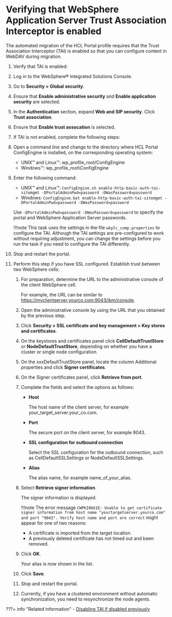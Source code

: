 # Verifying that WebSphere Application Server Trust Association Interceptor is enabled

The automated migration of the HCL Portal profile requires that the Trust Association Interceptor \(TAI\) is enabled so that you can configure content in WebDAV during migration.

1.  Verify that TAI is enabled:
2.  Log in to the WebSphere® Integrated Solutions Console.

3.  Go to **Security > Global security**.

4.  Ensure that **Enable administrative security** and **Enable application security** are selected.

5.  In the **Authentication** section, expand **Web and SIP security**. Click **Trust association**.

6.  Ensure that **Enable trust assocation** is selected.

7.  If TAI is not enabled, complete the following steps:
8.  Open a command line and change to the directory where HCL Portal ConfigEngine is installed, on the corresponding operating system:

    -   UNIX™ and Linux™: wp_profile_root/ConfigEngine
    -   Windows™: wp_profile_root\ConfigEngine

9.  Enter the following command:

    -   UNIX™ and Linux™: `ConfigEngine.sh enable-http-basic-auth-tai-sitemgmt -DPortalAdminPwd=password -DWasPassword=password`
    -   Windows: `ConfigEngine.bat enable-http-basic-auth-tai-sitemgmt -DPortalAdminPwd=password -DWasPassword=password`
    
    Use `-DPortalAdminPwd=password -DWasPassword=password` to specify the portal and WebSphere Application Server passwords.

    !!!note
        This task uses the settings in the file `wkplc_comp.properties` to configure the TAI. Although the TAI settings are pre-configured to work without requiring adjustment, you can change the settings before you run the task if you need to configure the TAI differently.

10. Stop and restart the portal.

11. Perform this step if you have SSL configured. Establish trust between two WebSphere cells:

    1.  For preparation, determine the URL to the administrative console of the client WebSphere cell.

        For example, the URL can be similar to https://myclientserver.yourco.com:9043/ibm/console.

    2.  Open the administrative console by using the URL that you obtained by the previous step.

    3.  Click **Security > SSL certificate and key management > Key stores and certificates**.

    4.  On the keystores and certificates panel click **CellDefaultTrustStore** or **NodeDefaultTrustStore**, depending on whether you have a cluster or single node configuration.

    5.  On the xxxDefaultTrustStore panel, locate the column Additional properties and click **Signer certificates**.

    6.  On the Signer certificates panel, click **Retrieve from port**.

    7.  Complete the fields and select the options as follows:

        -   **Host**

            The host name of the client server, for example your_target_server.your_co.com.

        -   **Port**

            The secure port on the client server, for example 9043.

        -   **SSL configuration for outbound connection**

            Select the SSL configuration for the outbound connection, such as CellDefaultSSLSettings or NodeDefaultSSLSettings.

        -   **Alias**

            The alias name, for example name_of_your_alias.

    8.  Select **Retrieve signer information**.

        The signer information is displayed.

        !!!note
            The error message `CWPKI0661E: Unable to get certificate signer information from host name "yourtargetserver.yourco.com" and port "9043". Verify host name and port are correct` might appear for one of two reasons:

        -   A certificate is imported from the target location.
        -   A previously deleted certificate has not timed out and been removed.

    9.  Click **OK**.

        Your alias is now shown in the list.

    10. Click **Save**.

    11. Stop and restart the portal.

    12. Currently, if you have a clustered environment without automatic synchronization, you need to resynchronize the node agents.


???+ info "Related information"
    -   [Disabling TAI if disabled previously](../../../../deployment/manage/migrate/next_steps/post_mig_activities/admin_task/mig_post_tai.md)

